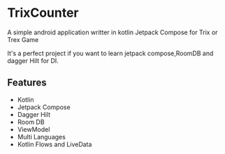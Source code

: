 # TrixCounter
A simple android application writter in kotlin Jetpack Compose for Trix or Trex Game

It's a perfect project if you want to learn jetpack compose,RoomDB and dagger Hilt for DI.


## Features
- Kotlin
- Jetpack Compose
- Dagger Hilt
- Room DB
- ViewModel
- Multi Languages
- Kotlin Flows and LiveData

